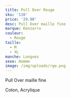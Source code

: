 ```yaml
---
title: Pull Over Rouge
sku: '110'
price: '29.90'
desc: Pull Over maille fine
marque: Kenzarro
couleur:
  - Rouge
taille:
  - M
  - XL
manche: Longues
sexe: Homme
image: /img/uploads/rge.png
---
```

Pull Over maille fine

Coton, Acrylique
